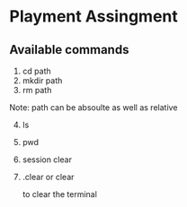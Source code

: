 # Playment Assingment

## Available commands

1. cd path
2. mkdir path
3. rm path

  Note: path can be absoulte as well as relative

4. ls
5. pwd
6. session clear
7. .clear or clear

    to clear the terminal

